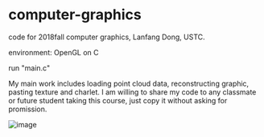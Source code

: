 # computer-graphics
code for 2018fall computer graphics, Lanfang Dong, USTC. 

environment: OpenGL on C

run "main.c"

My main work includes loading point cloud data, reconstructing graphic, pasting texture and charlet.
I am willing to share my code to any classmate or future student taking this course, just copy it without asking for promission.

![image](https://github.com/singer-yang/computer-graphics/blob/master/luweiqi/1573222216157.jpeg)

